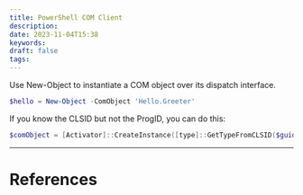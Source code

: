 ```yaml
---
title: PowerShell COM Client
description: 
date: 2023-11-04T15:38
keywords: 
draft: false
tags:
---
```

Use New-Object to instantiate a COM object over its dispatch interface.

```PowerShell
$hello = New-Object -ComObject 'Hello.Greeter'
```

If you know the CLSID but not the ProgID, you can do this:

```PowerShell
$comObject = [Activator]::CreateInstance([type]::GetTypeFromCLSID($guid))
```

---
# References
